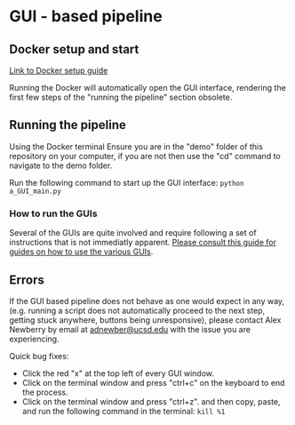 # GUI - based pipeline

## Docker setup and start

[Link to Docker setup guide](../docker/README.md)

Running the Docker will automatically open the GUI interface, rendering the first few steps of the "running the pipeline" section obsolete.

## Running the pipeline

Using the Docker terminal Ensure you are in the "demo" folder of this repository on your computer, if you are not then use the "cd" command to navigate to the demo folder.

Run the following command to start up the GUI interface: `python a_GUI_main.py`

### How to run the GUIs

Several of the GUIs are quite involved and require following a set of instructions that is not immediatly apparent. [Please consult this guide for guides on how to use the various GUIs](./GUI_guides_v2.md).

## Errors

If the GUI based pipeline does not behave as one would expect in any way, (e.g. running a script does not automatically proceed to the next step, getting stuck anywhere, buttons being unresponsive), please contact Alex Newberry by email at adnewber@ucsd.edu with the issue you are experiencing.

Quick bug fixes:
  - Click the red "x" at the top left of every GUI window. 
  - Click on the terminal window and press "ctrl+c" on the keyboard to end the process. 
  - Click on the terminal window and press "ctrl+z". and then copy, paste, and run the following command in the terminal: `kill %1`
